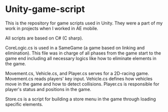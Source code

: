 # Unity-game-script
This is the repository for game scripts used in Unity. They were a part of my work in projects when I worked in AE mobile.

All scripts are based on C# (C sharp).

CoreLogic.cs is used in a SameGame (a game based on linking and elimination). This file was in charge of all phases from the game start to the game end including all necessary logics like how to eliminate elements in the game.

Movement.cs, Vehicle.cs, and Player.cs serves for a 2D-racing game. Movement.cs reads players' key input. Vehicle.cs defines how vehicles move in the game and how to detect collisions. Player.cs is responsible for player's status and positions in the game.

Store.cs is a script for building a store menu in the game through loading specific elements.
